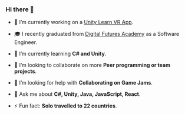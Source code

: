 ### Hi there 👋

- 🔭 I’m currently working on a [Unity Learn VR App](https://learn.unity.com/course/create-with-vr).

- 🎓 I recently graduated from [Digital Futures Academy](https://digitalfutures.com/) as a Software Engineer.
  
- 🌱 I’m currently learning **C# and Unity**.
  
- 👯 I’m looking to collaborate on more **Peer programming or team projects**.
  
- 🤔 I’m looking for help with **Collaborating on Game Jams**.

<!-- - 👨‍💻 All of my projects are available at github.io. -->
 
- 💬 Ask me about **C#, Unity, Java, JavaScript, React**.
 
- ⚡ Fun fact: **Solo travelled to 22 countries**.
